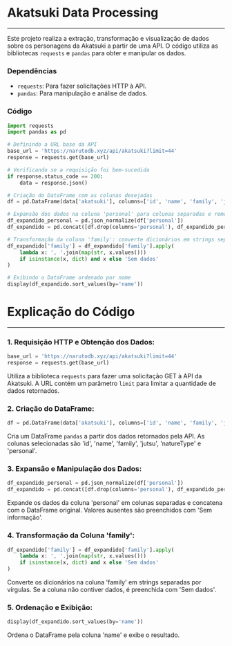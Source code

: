 # Akatsuki Data Processing
---
Este projeto realiza a extração, transformação e visualização de dados sobre os personagens da Akatsuki a partir de uma API. O código utiliza as bibliotecas `requests` e `pandas` para obter e manipular os dados.

### Dependências

- `requests`: Para fazer solicitações HTTP à API.
- `pandas`: Para manipulação e análise de dados.

### Código

```python
import requests
import pandas as pd

# Definindo a URL base da API
base_url = 'https://narutodb.xyz/api/akatsuki?limit=44'
response = requests.get(base_url)

# Verificando se a requisição foi bem-sucedida
if response.status_code == 200:
    data = response.json()

# Criação do DataFrame com as colunas desejadas
df = pd.DataFrame(data['akatsuki'], columns=['id', 'name', 'family', 'jutsu', 'natureType', 'personal'])

# Expansão dos dados na coluna 'personal' para colunas separadas e remoção da coluna original
df_expandido_personal = pd.json_normalize(df['personal'])
df_expandido = pd.concat([df.drop(columns='personal'), df_expandido_personal], axis=1).fillna('Sem informação')

# Transformação da coluna 'family': converte dicionários em strings separadas por vírgulas
df_expandido['family'] = df_expandido['family'].apply(
    lambda x: ', '.join(map(str, x.values())) 
    if isinstance(x, dict) and x else 'Sem dados'
)

# Exibindo o DataFrame ordenado por nome
display(df_expandido.sort_values(by='name'))
```

# Explicação do Código
---
### 1. Requisição HTTP e Obtenção dos Dados:

```python
base_url = 'https://narutodb.xyz/api/akatsuki?limit=44'
response = requests.get(base_url)
```
Utiliza a biblioteca `requests` para fazer uma solicitação GET à API da Akatsuki. A URL contém um parâmetro `limit` para limitar a quantidade de dados retornados.

### 2. Criação do DataFrame:

```python
df = pd.DataFrame(data['akatsuki'], columns=['id', 'name', 'family', 'jutsu', 'natureType', 'personal'])
```
Cria um DataFrame `pandas` a partir dos dados retornados pela API. As colunas selecionadas são 'id', 'name', 'family', 'jutsu', 'natureType' e 'personal'.

### 3. Expansão e Manipulação dos Dados:

```python
df_expandido_personal = pd.json_normalize(df['personal'])
df_expandido = pd.concat([df.drop(columns='personal'), df_expandido_personal], axis=1).fillna('Sem informação')
```
Expande os dados da coluna 'personal' em colunas separadas e concatena com o DataFrame original. Valores ausentes são preenchidos com 'Sem informação'.

### 4. Transformação da Coluna 'family':

```python
df_expandido['family'] = df_expandido['family'].apply(
    lambda x: ', '.join(map(str, x.values())) 
    if isinstance(x, dict) and x else 'Sem dados'
)
```
Converte os dicionários na coluna 'family' em strings separadas por vírgulas. Se a coluna não contiver dados, é preenchida com 'Sem dados'.

### 5. Ordenação e Exibição:

```python
display(df_expandido.sort_values(by='name'))
```
Ordena o DataFrame pela coluna 'name' e exibe o resultado.


